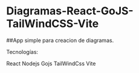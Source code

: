 # Diagramas-React-GoJS-TailWindCSS-Vite

##App simple para creacion de diagramas.

Tecnologías:

React
Nodejs
Gojs
TailWindCss
Vite

